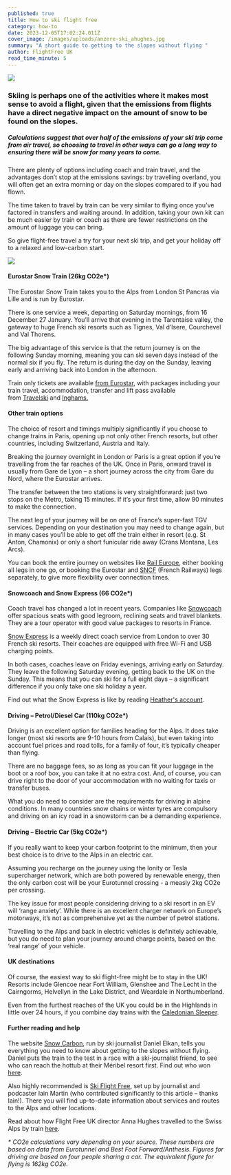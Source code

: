 ```yaml
---
published: true
title: How to ski flight free
category: how-to
date: 2023-12-05T17:02:24.011Z
cover_image: /images/uploads/anzere-ski_ahughes.jpg
summary: "A short guide to getting to the slopes without flying "
author: FlightFree UK
read_time_minute: 5
---
```

![](/images/uploads/anzere-ski_ahughes.jpg)

### Skiing is perhaps one of the activities where it makes most sense to avoid a flight, given that the emissions from flights have a direct negative impact on the amount of snow to be found on the slopes. 

##### Calculations suggest that over half of the emissions of your ski trip come from air travel, so choosing to travel in other ways can go a long way to ensuring there will be snow for many years to come.

There are plenty of options including coach and train travel, and the advantages don’t stop at the emissions savings: by travelling overland, you will often get an extra morning or day on the slopes compared to if you had flown. 

The time taken to travel by train can be very similar to flying once you’ve factored in transfers and waiting around. In addition, taking your own kit can be much easier by train or coach as there are fewer restrictions on the amount of luggage you can bring. 

So give flight-free travel a try for your next ski trip, and get your holiday off to a relaxed and low-carbon start.

![](/images/uploads/pow_ski-travel-infographic-v4.2.jpg)

#### Eurostar Snow Train (26kg CO2e*)

The Eurostar Snow Train takes you to the Alps from London St Pancras via Lille and is run by Eurostar. 

There is one service a week, departing on Saturday mornings, from 16 December 27 January. You’ll arrive that evening in the Tarentaise valley, the gateway to huge French ski resorts such as Tignes, Val d’Isere, Courchevel and Val Thorens. 

The big advantage of this service is that the return journey is on the following Sunday morning, meaning you can ski seven days instead of the normal six if you fly. The return is during the day on the Sunday, leaving early and arriving back into London in the afternoon.

Train only tickets are available [from Eurostar](https://www.eurostar.com/uk-en/train/france/ski-train), with packages including your train travel, accommodation, transfer and lift pass available from [Travelski](https://www.uk.travelski.com/) and [Inghams.](https://www.inghams.co.uk/ski-holidays/articles/winter-insider-guides/eurostar-snow-train)

#### Other train options

The choice of resort and timings multiply significantly if you choose to change trains in Paris, opening up not only other French resorts, but other countries, including Switzerland, Austria and Italy. 

Breaking the journey overnight in London or Paris is a great option if you’re travelling from the far reaches of the UK. Once in Paris, onward travel is usually from Gare de Lyon – a short journey across the city from Gare du Nord, where the Eurostar arrives. 

The transfer between the two stations is very straightforward: just two stops on the Metro, taking 15 minutes. If it’s your first time, allow 90 minutes to make the connection. 

The next leg of your journey will be on one of France’s super-fast TGV services. Depending on your destination you may need to change again, but in many cases you’ll be able to get off the train either in resort (e.g. St Anton, Chamonix) or only a short funicular ride away (Crans Montana, Les Arcs). 

You can book the entire journey on websites like [Rail Europe](https://www.raileurope.com/), either booking all legs in one go, or booking the Eurostar and [SNCF](https://www.sncf-connect.com/) (French Railways) legs separately, to give more flexibility over connection times.

#### Snowcoach and Snow Express (66 CO2e*)

Coach travel has changed a lot in recent years. Companies like [Snowcoach](https://www.snowcoach.co.uk/travel-by-luxury-snowcoach) offer spacious seats with good legroom, reclining seats and travel blankets. They are a tour operator with good value packages to resorts in France.

[Snow Express](https://www.snowexpress.co.uk/) is a weekly direct coach service from London to over 30 French ski resorts. Their coaches are equipped with free Wi-Fi and USB charging points. 

In both cases, coaches leave on Friday evenings, arriving early on Saturday. They leave the following Saturday evening, getting back to the UK on the Sunday. This means that you can ski for a full eight days – a significant difference if you only take one ski holiday a year. 

F﻿ind out what the Snow Express is like by reading [Heather's account](/travel_articles/hitting-the-slopes-by-coach/).

#### Driving – Petrol/Diesel Car (110kg CO2e*)

Driving is an excellent option for families heading for the Alps. It does take longer (most ski resorts are 9-10 hours from Calais), but even taking into account fuel prices and road tolls, for a family of four, it’s typically cheaper than flying. 

There are no baggage fees, so as long as you can fit your luggage in the boot or a roof box, you can take it at no extra cost. And, of course, you can drive right to the door of your accommodation with no waiting for taxis or transfer buses. 

What you do need to consider are the requirements for driving in alpine conditions. In many countries snow chains or winter tyres are compulsory and driving on an icy road in a snowstorm can be a demanding experience.

#### Driving – Electric Car (5kg CO2e*)

If you really want to keep your carbon footprint to the minimum, then your best choice is to drive to the Alps in an electric car. 

Assuming you recharge on the journey using the Ionity or Tesla supercharger network, which are both powered by renewable energy, then the only carbon cost will be your Eurotunnel crossing - a measly 2kg CO2e per crossing.

The key issue for most people considering driving to a ski resort in an EV will ‘range anxiety’. While there is an excellent charger network on Europe’s motorways, it’s not as comprehensive yet as the number of petrol stations. 

Travelling to the Alps and back in electric vehicles is definitely achievable, but you do need to plan your journey around charge points, based on the ‘real range’ of your vehicle. 

#### UK destinations

Of course, the easiest way to ski flight-free might be to stay in the UK! Resorts include Glencoe near Fort William, Glenshee and The Lecht in the Cairngorms, Helvellyn in the Lake District, and Weardale in Northumberland. 

Even from the furthest reaches of the UK you could be in the Highlands in little over 24 hours, if you combine day trains with the [Caledonian Sleeper](https://www.sleeper.scot/). 

#### Further reading and help

The website [Snow Carbon](https://www.snowcarbon.co.uk/), run by ski journalist Daniel Elkan, tells you everything you need to know about getting to the slopes without flying. Daniel puts the train to the test in a race with a ski-journalist friend, to see who can reach the hottub at their Méribel resort first. Find out who won [here](https://youtu.be/M5OG8qj79fo). 

Also highly recommended is [Ski Flight Free](https://skiflightfree.org/), set up by journalist and podcaster Iain Martin (who contributed significantly to this article – thanks Iain!). There you will find up-to-date information about services and routes to the Alps and other locations.

Read about how Flight Free UK director Anna Hughes travelled to the Swiss Alps by train [here](https://www.standard.co.uk/lifestyle/travel/sustainable-travel/sustainable-ski-trip-skiing-london-swiss-alps-b1057176.html).

*\* CO2e calculations vary depending on your source. These numbers are based on data from Eurotunnel and Best Foot Forward/Anthesis. Figures for driving are based on four people sharing a car. The equivalent figure for flying is 162kg CO2e.*